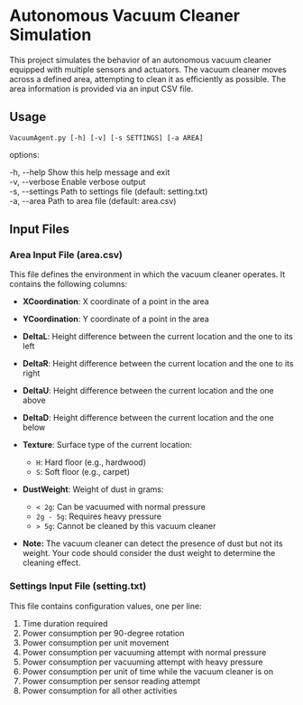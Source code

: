 # Autonomous Vacuum Cleaner Simulation

This project simulates the behavior of an autonomous vacuum cleaner equipped with multiple sensors and actuators. 
The vacuum cleaner moves across a defined area, attempting to clean it as efficiently as possible. The area information is provided via an input CSV file.

## Usage
`VacuumAgent.py [-h] [-v] [-s SETTINGS] [-a AREA]`  

options:
  
  -h, --help Show this help message and exit <br/>
  -v, --verbose Enable verbose output <br/>
  -s, --settings Path to settings file (default: setting.txt) <br/>
  -a, --area Path to area file (default: area.csv) <br/>

## Input Files

### Area Input File (area.csv)
This file defines the environment in which the vacuum cleaner operates. It contains the following columns: <br/>
  - **XCoordination**: X coordinate of a point in the area

  - **YCoordination**: Y coordinate of a point in the area

  - **DeltaL**: Height difference between the current location and the one to its left

  - **DeltaR**: Height difference between the current location and the one to its right

  - **DeltaU**: Height difference between the current location and the one above

  - **DeltaD**: Height difference between the current location and the one below

  - **Texture**: Surface type of the current location:

    - `H`: Hard floor (e.g., hardwood)
    - `S`: Soft floor (e.g., carpet)

  - **DustWeight**: Weight of dust in grams:

    - `< 2g`: Can be vacuumed with normal pressure
    - `2g - 5g`: Requires heavy pressure
    - `> 5g`: Cannot be cleaned by this vacuum cleaner

  - **Note:** The vacuum cleaner can detect the presence of dust but not its weight. Your code should consider the dust weight to determine the cleaning effect.
### Settings Input File (setting.txt) <br/>
This file contains configuration values, one per line: <br/>

  1. Time duration required
  2. Power consumption per 90-degree rotation
  3. Power consumption per unit movement
  4. Power consumption per vacuuming attempt with normal pressure
  5. Power consumption per vacuuming attempt with heavy pressure
  6. Power consumption per unit of time while the vacuum cleaner is on
  7. Power consumption per sensor reading attempt
  8. Power consumption for all other activities
